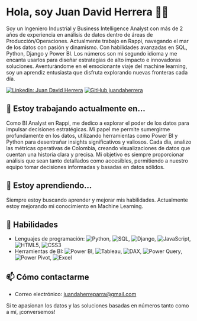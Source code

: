 # Hola, soy Juan David Herrera 👋🏻

Soy un Ingeniero Industrial y Business Intelligence Analyst con más de 2 años de experiencia en análisis de datos dentro de áreas de Producción/Operaciones. Actualmente trabajo en Rappi, navegando el mar de los datos con pasión y dinamismo. Con habilidades avanzadas en SQL, Python, Django y Power BI. Los números son mi segundo idioma y me encanta usarlos para diseñar estrategias de alto impacto e innovadoras soluciones. Aventurándome en el emocionante viaje del machine learning, soy un aprendiz entusiasta que disfruta explorando nuevas fronteras cada día.

[![Linkedin: Juan David Herrera](https://img.shields.io/badge/-JuanDavidHerrera-blue?style=flat-square&logo=Linkedin&logoColor=white&link=https://www.linkedin.com/in/juan-david-herrera/)](https://www.linkedin.com/in/juan-david-herrera/)
[![GitHub juandaherrera](https://img.shields.io/github/followers/juandaherrera?label=followers&style=social)](https://github.com/juandaherrera)

## 🔭 Estoy trabajando actualmente en...

Como BI Analyst en Rappi, me dedico a explorar el poder de los datos para impulsar decisiones estratégicas. Mi papel me permite sumergirme profundamente en los datos, utilizando herramientas como Power BI y Python para desentrañar insights significativos y valiosos. Cada día, analizo las métricas operativas de Colombia, creando visualizaciones de datos que cuentan una historia clara y precisa. Mi objetivo es siempre proporcionar análisis que sean tanto detallados como accesibles, permitiendo a nuestro equipo tomar decisiones informadas y basadas en datos sólidos.

## 🌱 Estoy aprendiendo...

Siempre estoy buscando aprender y mejorar mis habilidades. Actualmente estoy mejorando mi conocimiento en Machine Learning.

## 💼 Habilidades

- Lenguajes de programación: ![Python](https://img.shields.io/badge/-Python-3776AB?logo=python&logoColor=white), ![SQL](https://img.shields.io/badge/-SQL-4479A1?logo=sql&logoColor=white), ![Django](https://img.shields.io/badge/-Django-092E20?logo=django&logoColor=white), ![JavaScript](https://img.shields.io/badge/-JavaScript-F7DF1E?logo=javascript&logoColor=black), ![HTML5](https://img.shields.io/badge/-HTML5-E34F26?logo=html5&logoColor=white), ![CSS3](https://img.shields.io/badge/-CSS3-1572B6?logo=css3&logoColor=white)
- Herramientas de BI: ![Power BI](https://img.shields.io/badge/-PowerBI-F2C811?logo=power-bi&logoColor=black), ![Tableau](https://img.shields.io/badge/-Tableau-E97627?logo=tableau&logoColor=white), ![DAX](https://img.shields.io/badge/-DAX-FF8C00), ![Power Query](https://img.shields.io/badge/-PowerQuery-FF8C00), ![Power Pivot](https://img.shields.io/badge/-PowerPivot-FF8C00), ![Excel](https://img.shields.io/badge/-Excel-217346?logo=microsoft-excel&logoColor=white)

## 📫 Cómo contactarme

- Correo electrónico: [juandaherreparra@gmail.com](mailto:juandaherreparra@gmail.com)

Si te apasionan los datos y las soluciones basadas en números tanto como a mí, ¡conversemos!
